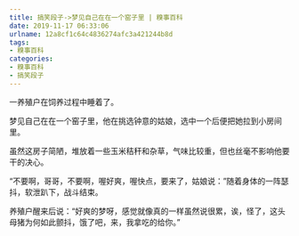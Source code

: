 ```yaml
---
title: 搞笑段子->梦见自己在在一个窑子里 | 糗事百科
date: 2019-11-17 06:33:06
urlname: 12a8cf1c64c4836274afc3a421244b8d
tags: 
- 糗事百科
categories:
- 糗事百科
- 搞笑段子
---
```

一养殖户在饲养过程中睡着了。

梦见自己在在一个窑子里，他在挑选钟意的姑娘，选中一个后便把她拉到小房间里。

虽然这房子简陋，堆放着一些玉米秸秆和杂草，气味比较重，但也丝毫不影响他要干的决心。

“不要啊，哥哥，不要啊，喔好爽，喔快点，要来了，姑娘说：”随着身体的一阵瑟抖，软泄趴下，战斗结束。

养殖户醒来后说：“好爽的梦呀，感觉就像真的一样虽然说很累，诶，怪了，这头母猪为何如此颤抖，饿了吧，来，我拿吃的给你。”


